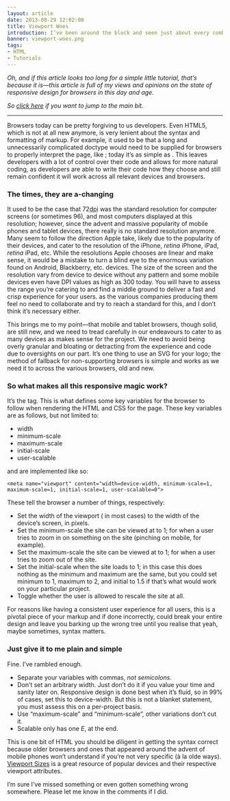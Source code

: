 ```yaml
---
layout: article
date: 2013-08-29 12:02:00
title: Viewport Woes
introduction: I’ve been around the block and seen just about every combination of variables and syntax in viewport meta tags. What’s the correct way to go about it? And maybe I’ll comment on the state of browsers today as well.
banner: viewport-woes.png
tags:
- HTML
- Tutorials
---
```


*Oh, and if this article looks too long for a simple little tutorial, that’s because it is—this article is full of my views and opinions on the state of responsive design for browsers in this day and age.*

*So [click here](#plain-and-simple) if you want to jump to the main bit.*

--------

Browsers today can be pretty forgiving to us developers. Even HTML5, which is not at all new anymore, is very lenient about the syntax and formatting of markup. For example, it used to be that a long and unnecessarily complicated doctype would need to be supplied for browsers to properly interpret the page, like <code><!DOCTYPE html PUBLIC "-//W3C//DTD XHTML 1.0 Transitional//EN" "http://www.w3.org/TR/xhtml1/DTD/xhtml1-transitional.dtd"></code>; today it’s as simple as <code><!doctype html></code>. This leaves developers with a lot of control over their code and allows for more natural coding, as developers are able to write their code how they choose and still remain confident it will work across all relevant devices and browsers.

### The times, they are a-changing

It used to be the case that 72<abbr title="dots-per-inch">dpi</abbr> was the standard resolution for computer screens (or sometimes 96), and most computers displayed at this resolution; however, since the advent and massive popularity of mobile phones and tablet devices, there really is no standard resolution anymore. Many seem to follow the direction Apple take, likely due to the popularity of their devices, and cater to the resolution of the iPhone, *retina* iPhone, iPad, *retina* iPad, etc. While the resolutions Apple chooses are linear and make sense, it would be a mistake to turn a blind eye to the enormous variation found on Android, Blackberry, etc. devices. The size of the screen and the resolution vary from device to device without any pattern and some mobile devices even have DPI values as high as 300 today. You will have to assess the range you’re catering to and find a middle ground to deliver a fast and crisp experience for your users. as the various companies producing them feel no need to collaborate and try to reach a standard for this, and I don’t think it’s necessary either.

This brings me to my point—that mobile and tablet browsers, though solid, are still new, and we need to tread carefully in our endeavours to cater to as many devices as makes sense for the project. We need to avoid being overly granular and bloating or detracting from the experience and code due to oversights on our part. It’s one thing to use an SVG for your logo; the method of fallback for non-supporting browsers is simple and works as we need it to across the various browsers, old and new.

### So what makes all this responsive magic work?

It’s the <code><meta name="viewport"></code> tag. This is what defines some key variables for the browser to follow when rendering the HTML and CSS for the page. These key variables are as follows, but not limited to:

- width
- minimum-scale
- maximum-scale
- initial-scale
- user-scalable

and are implemented like so:

    <meta name="viewport" content="width=device-width, minimum-scale=1, maximum-scale=1, initial-scale=1, user-scalable=0">

These tell the browser a number of things, respectively:

- Set the width of the viewport (<code><body></code> in most cases) to the width of the device’s screen, in pixels.
- Set the minimum-scale the site can be viewed at to 1; for when a user tries to zoom in on something on the site (pinching on mobile, for example).
- Set the maximum-scale the site can be viewed at to 1; for when a user tries to zoom out of the site.
- Set the initial-scale when the site loads to 1; in this case this does nothing as the minimum and maximum are the same, but you could set minimum to 1, maximum to 2, and initial to 1.5 if that’s what would work on your particular project.
- Toggle whether the user is allowed to rescale the site at all.

For reasons like having a consistent user experience for all users, this is a pivotal piece of your markup and if done incorrectly, could break your entire design and leave you barking up the wrong tree until you realise that yeah, maybe sometimes, syntax matters.

<h3 id="plain-and-simple">Just give it to me plain and simple</h3>

Fine. I’ve rambled enough.

- Separate your variables with commas, *not semicolons*.
- Don’t set an arbitrary width. Just don’t do it if you value your time and sanity later on. Responsive design is done best when it’s fluid, so in 99% of cases, set this to device-width. But this is not a blanket statement, you must assess this on a per-project basis.
- Use “maximum-scale” and “minimum-scale”, other variations don’t cut it.
- Scalable only has one *E*, at the end.

This is one bit of HTML you should be diligent in getting the syntax correct because older browsers and ones that appeared around the advent of mobile phones won’t understand if you’re not very specific (à la olde ways). [Viewport Sizes](http://viewportsizes.com/) is a great resource of popular devices and their respective viewport attributes.

I’m sure I’ve missed something or even gotten something wrong somewhere. Please let me know in the comments if I did.